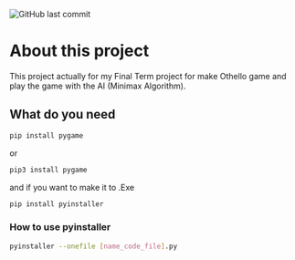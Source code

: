 ![GitHub last commit](https://img.shields.io/github/last-commit/MarchelGunawan/Othello-Minimax-Algorithm?style=flat-square)
# About this project

This project actually for my Final Term project for make Othello game and play the game with the AI (Minimax Algorithm).

## What do you need
```bash
pip install pygame
```
or 
```bash
pip3 install pygame
```
and if you want to make it to .Exe
```bash
pip install pyinstaller
```

### How to use pyinstaller
```bash
pyinstaller --onefile [name_code_file].py
```
